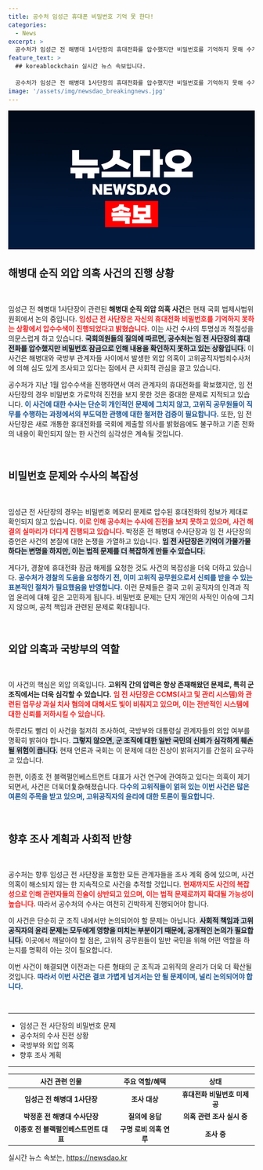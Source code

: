 ```yaml
---
title: 공수처 임성근 휴대폰 비밀번호 기억 못 한다!
categories:
  - News
excerpt: >
  공수처가 임성근 전 해병대 1사단장의 휴대전화를 압수했지만 비밀번호를 기억하지 못해 수개월째 비공식적인 수사에 발목이 잡혔습니다. 과연 그 비밀번호의 진실은 무엇일까요? 클릭해 확인하세요!
feature_text: >
  ## koreablockchain 실시간 뉴스 속보입니다.

  공수처가 임성근 전 해병대 1사단장의 휴대전화를 압수했지만 비밀번호를 기억하지 못해 수개월째 비공식적인 수사에 발목이 잡혔습니다. 과연 그 비밀번호의 진실은 무엇일까요? 클릭해 확인하세요!
image: '/assets/img/newsdao_breakingnews.jpg'
---
```


<p><img src="/assets/img/newsdao_breakingnews.jpg" alt="koreablockchain 속보" /></p>

<h2 data-ke-size="size26">해병대 순직 외압 의혹 사건의 진행 상황</h2>

<p data-ke-size="size16">&nbsp;</p>

<p>임성근 전 해병대 1사단장이 관련된 <b>해병대 순직 외압 의혹 사건</b>은 현재 국회 법제사법위원회에서 논의 중입니다. <b><span style="color: #ee2323;">임성근 전 사단장은 자신의 휴대전화 비밀번호를 기억하지 못하는 상황에서 압수수색이 진행되었다고 밝혔습니다.</span></b> 이는 사건 수사의 투명성과 적절성을 의문스럽게 하고 있습니다. <b><span style="background-color: #21538527;">국회의원들의 질의에 따르면, 공수처는 임 전 사단장의 휴대전화를 압수했지만 비밀번호 잠금으로 인해 내용을 확인하지 못하고 있는 상황입니다.</span></b> 이 사건은 해병대와 국방부 관계자들 사이에서 발생한 외압 의혹이 고위공직자범죄수사처에 의해 심도 있게 조사되고 있다는 점에서 큰 사회적 관심을 끌고 있습니다.</p>

<p>공수처가 지난 1월 압수수색을 진행하면서 여러 관계자의 휴대전화를 확보했지만, 임 전 사단장의 경우 비밀번호 가로막혀 진전을 보지 못한 것은 중대한 문제로 지적되고 있습니다. <b><span style="color: #1a5490;">이 사건에 대한 수사는 단순히 개인적인 문제에 그치지 않고, 고위직 공무원들이 직무를 수행하는 과정에서의 부도덕한 관행에 대한 철저한 검증이 필요합니다.</span></b> 또한, 임 전 사단장은 새로 개통한 휴대전화를 국회에 제출할 의사를 밝혔음에도 불구하고 기존 전화의 내용이 확인되지 않는 한 사건의 심각성은 계속될 것입니다.</p>

<p data-ke-size="size16">&nbsp;</p>

<h2 data-ke-size="size26">비밀번호 문제와 수사의 복잡성</h2>

<p data-ke-size="size16">&nbsp;</p>

<p>임성근 전 사단장의 경우는 비밀번호 메모리 문제로 압수된 휴대전화의 정보가 제대로 확인되지 않고 있습니다. <b><span style="color: #ee2323;">이로 인해 공수처는 수사에 진전을 보지 못하고 있으며, 사건 해결의 실마리가 더디게 진행되고 있습니다.</span></b> 박정훈 전 해병대 수사단장과 임 전 사단장의 증언은 사건의 본질에 대한 논쟁을 가열하고 있습니다. <b><span style="background-color: #21538527;">임 전 사단장은 기억이 가물가물하다는 변명을 하지만, 이는 법적 문제를 더 복잡하게 만들 수 있습니다.</span></b></p>

<p>게다가, 경찰에 휴대전화 잠금 해제를 요청한 것도 사건의 복잡성을 더욱 더하고 있습니다. <b><span style="color: #1a5490;">공수처가 경찰의 도움을 요청하기 전, 이미 고위직 공무원으로서 신뢰를 받을 수 있는 표본적인 절차가 필요했음을 반영합니다.</span></b> 이런 문제들은 결국 고위 공직자의 인격과 직업 윤리에 대해 깊은 고민하게 됩니다. 비밀번호 문제는 단지 개인의 사적인 이슈에 그치지 않으며, 공적 책임과 관련된 문제로 확대됩니다.</p>

<p data-ke-size="size16">&nbsp;</p>

<h2 data-ke-size="size26">외압 의혹과 국방부의 역할</h2>

<p data-ke-size="size16">&nbsp;</p>

<p>이 사건의 핵심은 외압 의혹입니다. <b>고위직 간의 압력은 항상 존재해왔던 문제로, 특히 군 조직에서는 더욱 심각할 수 있습니다.</b> <b><span style="color: #ee2323;">임 전 사단장은 CCMS(사고 및 관리 시스템)와 관련된 업무상 과실 치사 혐의에 대해서도 빛이 비춰지고 있으며, 이는 전반적인 시스템에 대한 신뢰를 저하시킬 수 있습니다.</span></b></p>

<p>하루라도 빨리 이 사건을 철저히 조사하여, 국방부와 대통령실 관계자들의 외압 여부를 명확히 밝혀야 합니다. <b><span style="background-color: #21538527;">그렇지 않으면, 군 조직에 대한 일반 국민의 신뢰가 심각하게 훼손될 위험이 큽니다.</span></b> 현재 언론과 국회는 이 문제에 대한 진상이 밝혀지기를 간절히 요구하고 있습니다.</p>

<p>한편, 이종호 전 블랙펄인베스트먼트 대표가 사건 연구에 관여하고 있다는 의혹이 제기되면서, 사건은 더욱더复杂해졌습니다. <b><span style="color: #1a5490;">다수의 고위직들이 얽혀 있는 이번 사건은 많은 여론의 주목을 받고 있으며, 고위공직자의 윤리에 대한 토론이 필요합니다.</span></b></p>

<p data-ke-size="size16">&nbsp;</p>

<h2 data-ke-size="size26">향후 조사 계획과 사회적 반향</h2>

<p data-ke-size="size16">&nbsp;</p>

<p>공수처는 향후 임성근 전 사단장을 포함한 모든 관계자들을 조사 계획 중에 있으며, 사건 의혹이 해소되지 않는 한 지속적으로 사건을 추적할 것입니다. <b><span style="color: #ee2323;">현재까지도 사건의 복잡성으로 인해 관련자들의 진술이 상반되고 있으며, 이는 법적 문제로까지 확대될 가능성이 높습니다.</span></b> 따라서 공수처의 수사는 여전히 긴박하게 진행되어야 합니다.</p>

<p>이 사건은 단순히 군 조직 내에서만 논의되어야 할 문제는 아닙니다. <b><span style="background-color: #21538527;">사회적 책임과 고위공직자의 윤리 문제는 모두에게 영향을 미치는 부분이기 때문에, 공개적인 논의가 필요합니다.</span></b> 이곳에서 깨달아야 할 점은, 고위직 공무원들이 일반 국민을 위해 어떤 역할을 하는지를 명확히 아는 것이 필요합니다.</p>

<p>이번 사건이 해결되면 이전과는 다른 형태의 군 조직과 고위직의 윤리가 더욱 더 확산될 것입니다. <b><span style="color: #1a5490;">따라서 이번 사건은 결코 가볍게 넘겨서는 안 될 문제이며, 널리 논의되어야 합니다.</span></b></p>

<p data-ke-size="size16">&nbsp;</p>

<hr />

<ul>
    <li>임성근 전 사단장의 비밀번호 문제</li>
    <li>공수처의 수사 진전 상황</li>
    <li>국방부와 외압 의혹</li>
    <li>향후 조사 계획</li>
</ul>

<hr>

<table style="width: 100%;">
    <thead>
        <tr>
            <th style="text-align: center;">사건 관련 인물</th>
            <th style="text-align: center;">주요 역할/혜택</th>
            <th style="text-align: center;">상태</th>
        </tr>
    </thead>
    <tbody>
        <tr>
            <td style="text-align: center; height: 17px;"><b>임성근 전 해병대 1사단장</b></td>
            <td style="text-align: center; height: 17px;"><b>조사 대상</b></td>
            <td style="text-align: center; height: 17px;"><b>휴대전화 비밀번호 미제공</b></td>
        </tr>
        <tr>
            <td style="text-align: center; height: 17px;"><b>박정훈 전 해병대 수사단장</b></td>
            <td style="text-align: center; height: 17px;"><b>질의에 응답</b></td>
            <td style="text-align: center; height: 17px;"><b>의혹 관련 조사 실시 중</b></td>
        </tr>
        <tr>
            <td style="text-align: center; height: 17px;"><b>이종호 전 블랙펄인베스트먼트 대표</b></td>
            <td style="text-align: center; height: 17px;"><b>구명 로비 의혹 연루</b></td>
            <td style="text-align: center; height: 17px;"><b>조사 중</b></td>
        </tr>
    </tbody>
</table>
실시간 뉴스 속보는, <a href="https://newsdao.kr" rel="dofollow">https://newsdao.kr</a>


